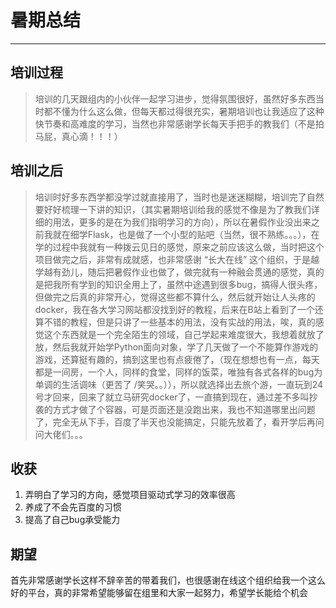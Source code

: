 # 暑期总结

---

## 培训过程
> 培训的几天跟组内的小伙伴一起学习进步，觉得氛围很好，虽然好多东西当时都不懂为什么这么做，但每天都过得很充实，暑期培训也让我适应了这种快节奏和高难度的学习，当然也非常感谢学长每天手把手的教我们（不是拍马屁，真心滴！！！）
## 培训之后
> 培训时好多东西学都没学过就直接用了，当时也是迷迷糊糊，培训完了自然要好好梳理一下讲的知识，（其实暑期培训给我的感觉不像是为了教我们详细的用法，更多的是在为我们指明学习的方向），所以在暑假作业没出来之前我就在细学Flask，也是做了一个小型的贴吧（当然，很不熟练。。。），在学的过程中我就有一种拨云见日的感觉，原来之前应该这么做，当时把这个项目做完之后，非常有成就感，也非常感谢 “长大在线” 这个组织，于是越学越有劲儿，随后把暑假作业也做了，做完就有一种融会贯通的感觉，真的是把我所有学到的知识全用上了，虽然中途遇到很多bug，搞得人很头疼，但做完之后真的非常开心，觉得这些都不算什么，然后就开始让人头疼的docker，我在各大学习网站都没找到好的教程，后来在B站上看到了一个还算不错的教程，但是只讲了一些基本的用法，没有实战的用法，唉，真的感觉这个东西就是一个完全陌生的领域，自己学起来难度很大，我想着就放了放，然后我就开始学Python面向对象，学了几天做了一个不能算作游戏的游戏，还算挺有趣的，搞到这里也有点疲倦了，（现在想想也有一点，每天都是一间房，一个人，同样的食堂，同样的饭菜，唯独有各式各样的bug为单调的生活调味（更苦了 /笑哭。。）），所以就选择出去旅个游，一直玩到24号才回来，回来了就立马研究docker了，一直搞到现在，通过差不多叫抄袭的方式才做了个容器，可是页面还是没跑出来，我也不知道哪里出问题了，完全无从下手，百度了半天也没能搞定，只能先放着了，看开学后再问问大佬们。。。
        
## 收获

 1. 弄明白了学习的方向，感觉项目驱动式学习的效率很高
 2. 养成了不会先百度的习惯
 3. 提高了自己bug承受能力

## 期望
首先非常感谢学长这样不辞辛苦的带着我们，也很感谢在线这个组织给我一个这么好的平台，真的非常希望能够留在组里和大家一起努力，希望学长能给个机会

